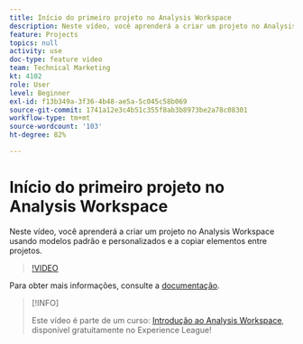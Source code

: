 ```yaml
---
title: Início do primeiro projeto no Analysis Workspace
description: Neste vídeo, você aprenderá a criar um projeto no Analysis Workspace usando modelos padrão e personalizados e a copiar elementos entre projetos.
feature: Projects
topics: null
activity: use
doc-type: feature video
team: Technical Marketing
kt: 4102
role: User
level: Beginner
exl-id: f13b349a-3f36-4b48-ae5a-5c045c58b069
source-git-commit: 1741a12e3c4b51c355f8ab3b8973be2a78c08301
workflow-type: tm+mt
source-wordcount: '103'
ht-degree: 82%

---
```


# Início do primeiro projeto no Analysis Workspace

Neste vídeo, você aprenderá a criar um projeto no Analysis Workspace usando modelos padrão e personalizados e a copiar elementos entre projetos.

>[!VIDEO](https://video.tv.adobe.com/v/30368/?quality=12)

Para obter mais informações, consulte a [documentação](https://experienceleague.adobe.com/docs/analytics/analyze/analysis-workspace/build-workspace-project/freeform-overview.html?lang=pt-BR).

>[!INFO]
>
> Este vídeo é parte de um curso: [Introdução ao Analysis Workspace](https://experienceleague.adobe.com/?recommended=Analytics-U-1-2020.1.workspace&amp;lang=pt-BR), disponível gratuitamente no Experience League!
